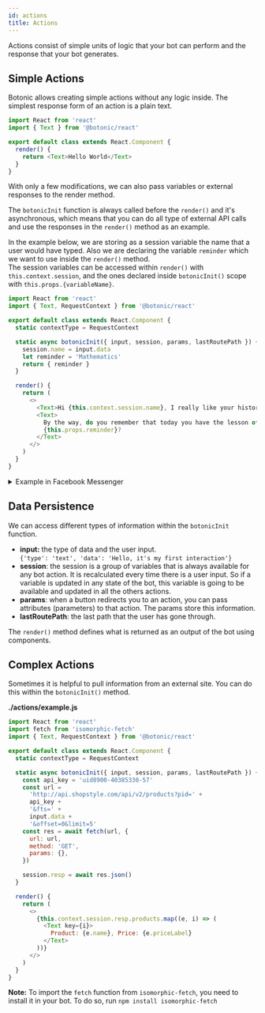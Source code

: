 ```yaml
---
id: actions
title: Actions
---
```


Actions consist of simple units of logic that your bot can perform and the response that your bot generates.

## Simple Actions

Botonic allows creating simple actions without any logic inside. The simplest response form of an action is a plain text.

```javascript
import React from 'react'
import { Text } from '@botonic/react'

export default class extends React.Component {
  render() {
    return <Text>Hello World</Text>
  }
}
```

With only a few modifications, we can also pass variables or external responses to the render method.

The `botonicInit` function is always called before the `render()` and it's asynchronous, which means that you can do all type of external API calls and use the responses in the `render()` method as an example.

In the example below, we are storing as a session variable the name that a user would have typed. Also we are declaring the variable `reminder` which we want to use inside the `render()` method.  
The session variables can be accessed within `render()` with `this.context.session`, and the ones declared inside `botonicInit()` scope with `this.props.{variableName}`.

```javascript
import React from 'react'
import { Text, RequestContext } from '@botonic/react'

export default class extends React.Component {
  static contextType = RequestContext

  static async botonicInit({ input, session, params, lastRoutePath }) {
    session.name = input.data
    let reminder = 'Mathematics'
    return { reminder }
  }

  render() {
    return (
      <>
        <Text>Hi {this.context.session.name}, I really like your history!</Text>
        <Text>
          By the way, do you remember that today you have the lesson of{' '}
          {this.props.reminder}?
        </Text>
      </>
    )
  }
}
```

<details>
<summary>Example in Facebook Messenger</summary>

![](https://botonic-doc-static.netlify.com/images/john_doe.png)

</details>

## Data Persistence

We can access different types of information within the `botonicInit` function.

- **input:** the type of data and the user input.  
  `{'type': 'text', 'data': 'Hello, it's my first interaction'}`
- **session**: the session is a group of variables that is always available for any bot action. It is recalculated every time there is a user input. So if a variable is updated in any state of the bot, this variable is going to be available and updated in all the others actions.
- **params**: when a button redirects you to an action, you can pass attributes (parameters) to that action. The params store this information.
- **lastRoutePath**: the last path that the user has gone through.

The `render()` method defines what is returned as an output of the bot using components.

## Complex Actions

Sometimes it is helpful to pull information from an external site. You can do this within the `botonicInit()` method.

**./actions/example.js**

```javascript
import React from 'react'
import fetch from 'isomorphic-fetch'
import { Text, RequestContext } from '@botonic/react'

export default class extends React.Component {
  static contextType = RequestContext

  static async botonicInit({ input, session, params, lastRoutePath }) {
    const api_key = 'uid8900-40385330-57'
    const url =
      'http://api.shopstyle.com/api/v2/products?pid=' +
      api_key +
      '&fts=' +
      input.data +
      '&offset=0&limit=5'
    const res = await fetch(url, {
      url: url,
      method: 'GET',
      params: {},
    })

    session.resp = await res.json()
  }

  render() {
    return (
      <>
        {this.context.session.resp.products.map((e, i) => (
          <Text key={i}>
            Product: {e.name}, Price: {e.priceLabel}
          </Text>
        ))}
      </>
    )
  }
}
```

**Note:** To import the `fetch` function from `isomorphic-fetch`, you need to install it in your bot. To do so, run `npm install isomorphic-fetch`
